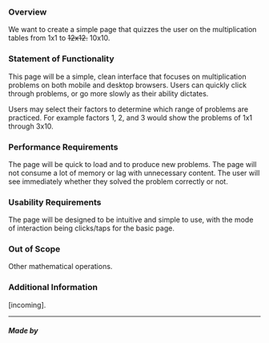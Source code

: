 ### Overview
We want to create a simple page that quizzes the user on the multiplication tables from 1x1 to ~~12x12.~~ 10x10.
	
### Statement of Functionality
This page will be a simple, clean interface that focuses on multiplication problems on both mobile and desktop browsers. Users can quickly click through problems, or go more slowly as their ability dictates.

Users may select their factors to determine which range of problems are practiced. For example factors 1, 2, and 3 would show the problems of 1x1 through 3x10.
	
### Performance Requirements
The page will be quick to load and to produce new problems. The page will not consume a lot of memory or lag with unnecessary content. The user will see immediately whether they solved the problem correctly or not.
	
### Usability Requirements
The page will be designed to be intuitive and simple to use, with the mode of interaction being clicks/taps for the basic page.

### Out of Scope
Other mathematical operations.

### Additional Information
[incoming].

----------------

#### _Made by_
